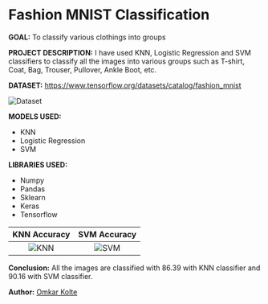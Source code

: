 # Fashion MNIST Classification

**GOAL:**
To classify various clothings into groups

**PROJECT DESCRIPTION:**
I have used KNN, Logistic Regression and SVM classifiers to classify all the images into various groups such as T-shirt, Coat, Bag, Trouser, Pullover, Ankle Boot, etc.

**DATASET:**
https://www.tensorflow.org/datasets/catalog/fashion_mnist

![Dataset](https://user-images.githubusercontent.com/58680590/123535351-ea142680-d740-11eb-9814-a53e1025dabd.png)

**MODELS USED:**
- KNN
- Logistic Regression
- SVM

**LIBRARIES USED:**
- Numpy
- Pandas
- Sklearn
- Keras
- Tensorflow

| KNN Accuracy  | SVM Accuracy |
|:--------:|:------:|
| ![KNN](https://user-images.githubusercontent.com/58680590/123535484-aff75480-d741-11eb-8884-0ce7fea91a2f.png) | ![SVM](https://user-images.githubusercontent.com/58680590/123535490-b980bc80-d741-11eb-8f4f-a3d761a04bf4.png) |

**Conclusion:**
All the images are classified with 86.39 with KNN classifier and 90.16 with SVM classifier.

**Author:**
[Omkar Kolte](https://github.com/psyduck1203)
